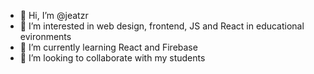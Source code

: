 - 👋 Hi, I’m @jeatzr
- 👀 I’m interested in web design, frontend, JS  and React in educational evironments 
- 🌱 I’m currently learning React and Firebase
- 💞️ I’m looking to collaborate with my students

<!---
jeatzr/jeatzr is a ✨ special ✨ repository because its `README.md` (this file) appears on your GitHub profile.
You can click the Preview link to take a look at your changes.
--->
